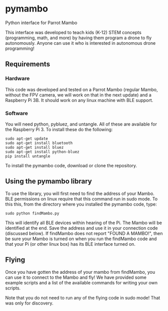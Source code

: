 # pymambo
Python interface for Parrot Mambo

This interface was developed to teach kids (K-12) STEM concepts (programming, math, and more) by having them program a drone to fly autonomously.  Anyone can use it who is interested in autonomous drone programming!  

## Requirements

### Hardware

This code was developed and tested on a Parrot Mambo (regular Mambo, without the FPV camera, we will work on that in the next update) and a Raspberry Pi 3B.  It should work on any linux machine with BLE support.

### Software
You will need python, pybluez, and untangle.  All of these are available for the Raspberry Pi 3.  To install these do the following:

```
sudo apt-get update
sudo apt-get install bluetooth
sudo apt-get install bluez
sudo apt-get install python-bluez
pip install untangle
```

To install the pymambo code, download or clone the repository.

## Using the pymambo library

To use the library, you will first need to find the address of your Mambo.  BLE permissions on linux require that this command run in sudo mode.  To this this, from the directory where you installed the pymambo code, type:

```
sudo python findMambo.py
```

This will identify all BLE devices within hearing of the Pi.  The Mambo will be identified at the end.  Save the address and use it in your connection code (discussed below).  If findMambo does not report "FOUND A MAMBO!", then be sure your Mambo is turned on when you run the findMambo code and that your Pi (or other linux box) has its BLE interface turned on.

## Flying

Once you have gotten the address of your mambo from findMambo, you can use it to connect to the Mambo and fly!  We have provided some example scripts and a list of the available commands for writing your own scripts.

Note that you do not need to run any of the flying code in sudo mode!  That was only for discovery.

